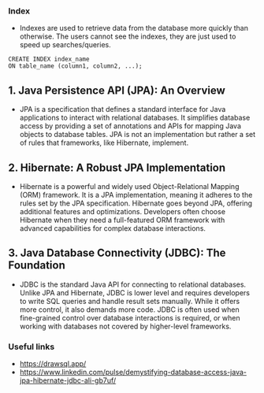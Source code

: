### Index
- Indexes are used to retrieve data from the database more quickly than otherwise. The users cannot see the indexes, they are just used to speed up searches/queries.

```
CREATE INDEX index_name
ON table_name (column1, column2, ...);
```

## 1. Java Persistence API (JPA): An Overview
- JPA is a specification that defines a standard interface for Java applications to interact with relational databases. It simplifies database access by providing a set of annotations and APIs for mapping Java objects to database tables. JPA is not an implementation but rather a set of rules that frameworks, like Hibernate, implement.
## 2. Hibernate: A Robust JPA Implementation
- Hibernate is a powerful and widely used Object-Relational Mapping (ORM) framework. It is a JPA implementation, meaning it adheres to the rules set by the JPA specification. Hibernate goes beyond JPA, offering additional features and optimizations. Developers often choose Hibernate when they need a full-featured ORM framework with advanced capabilities for complex database interactions.
## 3. Java Database Connectivity (JDBC): The Foundation
- JDBC is the standard Java API for connecting to relational databases. Unlike JPA and Hibernate, JDBC is lower level and requires developers to write SQL queries and handle result sets manually. While it offers more control, it also demands more code. JDBC is often used when fine-grained control over database interactions is required, or when working with databases not covered by higher-level frameworks.

### Useful links
- https://drawsql.app/
- https://www.linkedin.com/pulse/demystifying-database-access-java-jpa-hibernate-jdbc-ali-gb7uf/